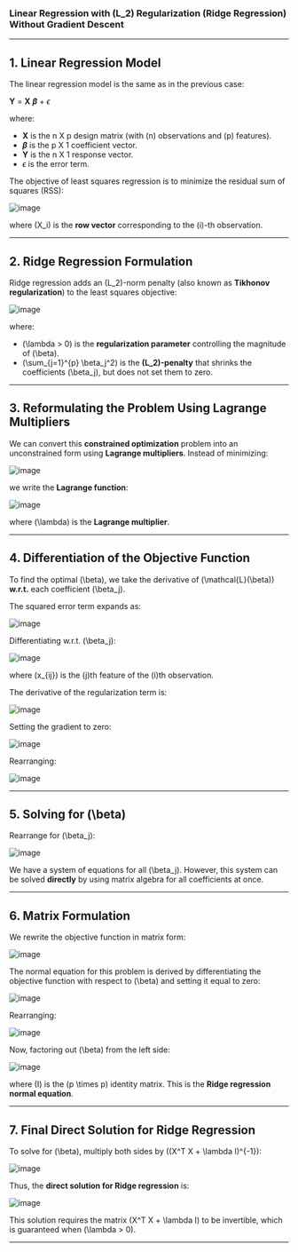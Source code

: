 ### **Linear Regression with \(L_2\) Regularization (Ridge Regression) Without Gradient Descent**

---

## **1. Linear Regression Model**  

The linear regression model is the same as in the previous case:

**Y**  = **X** **$\beta$** + $\epsilon$

where:  
- **X** is the n X p design matrix (with \(n\) observations and \(p\) features).  
- **$\beta$** is the p X 1 coefficient vector.  
- **Y** is the n X 1 response vector.  
- $\epsilon$ is the error term.

The objective of least squares regression is to minimize the residual sum of squares (RSS):

![image](https://github.com/user-attachments/assets/cf9098c1-ef3d-4053-86d3-328671a4014f)


where \(X_i\) is the **row vector** corresponding to the \(i\)-th observation.

---

## **2. Ridge Regression Formulation**

Ridge regression adds an \(L_2\)-norm penalty (also known as **Tikhonov regularization**) to the least squares objective:

![image](https://github.com/user-attachments/assets/d807c0d0-7355-47b3-b704-4dfe162c4d59)


where:  
- \(\lambda > 0\) is the **regularization parameter** controlling the magnitude of \(\beta\).  
- \(\sum_{j=1}^{p} \beta_j^2\) is the **\(L_2\)-penalty** that shrinks the coefficients \(\beta_j\), but does not set them to zero.

---

## **3. Reformulating the Problem Using Lagrange Multipliers**

We can convert this **constrained optimization** problem into an unconstrained form using **Lagrange multipliers**. Instead of minimizing:

![image](https://github.com/user-attachments/assets/33783dc3-8556-4c89-b2d2-5a63c08e821d)


we write the **Lagrange function**:

![image](https://github.com/user-attachments/assets/b3484c32-45ed-4c12-92fa-80d24560df9d)


where \(\lambda\) is the **Lagrange multiplier**.

---

## **4. Differentiation of the Objective Function**

To find the optimal \(\beta\), we take the derivative of \(\mathcal{L}(\beta)\) **w.r.t.** each coefficient \(\beta_j\).  

The squared error term expands as:

![image](https://github.com/user-attachments/assets/e6efeb1b-b03d-48d5-ae2a-a8eb936e1d54)


Differentiating w.r.t. \(\beta_j\):

![image](https://github.com/user-attachments/assets/bbbc3a92-075e-44b3-b81c-61a5a522fe58)


where \(x_{ij}\) is the \(j\)th feature of the \(i\)th observation.

The derivative of the regularization term is:

![image](https://github.com/user-attachments/assets/6100d19f-6855-492d-96a6-d06bd8eb35bd)


Setting the gradient to zero:

![image](https://github.com/user-attachments/assets/f7a83507-b328-42d6-aae3-c81090b234d3)


Rearranging:

![image](https://github.com/user-attachments/assets/6cf6f458-4429-4035-9566-5622fcb8987d)

---

## **5. Solving for \(\beta\)**  

Rearrange for \(\beta_j\):

![image](https://github.com/user-attachments/assets/304666b5-cfa0-4a47-a55f-08551c226649)


We have a system of equations for all \(\beta_j\). However, this system can be solved **directly** by using matrix algebra for all coefficients at once.

---

## **6. Matrix Formulation**

We rewrite the objective function in matrix form:

![image](https://github.com/user-attachments/assets/4628fde4-5365-4569-a4ff-42cdda81ba4f)


The normal equation for this problem is derived by differentiating the objective function with respect to \(\beta\) and setting it equal to zero:

![image](https://github.com/user-attachments/assets/5421bf03-80e1-4b6f-aa99-3a69546bb9ce)


Rearranging:

![image](https://github.com/user-attachments/assets/d6935023-9a56-40ad-8ec3-91058cd2eb8b)


Now, factoring out \(\beta\) from the left side:

![image](https://github.com/user-attachments/assets/4cfb6b79-7a74-4a65-ae49-7dc3a9d5759d)


where \(I\) is the \(p \times p\) identity matrix. This is the **Ridge regression normal equation**.

---

## **7. Final Direct Solution for Ridge Regression**

To solve for \(\beta\), multiply both sides by \((X^T X + \lambda I)^{-1}\):

![image](https://github.com/user-attachments/assets/26183ddb-6617-4272-b90a-6582e51ff94a)


Thus, the **direct solution for Ridge regression** is:

![image](https://github.com/user-attachments/assets/fe7f7619-d41f-4f20-bdfc-a3fc8c1e8547)


This solution requires the matrix \(X^T X + \lambda I\) to be invertible, which is guaranteed when \(\lambda > 0\).

---
